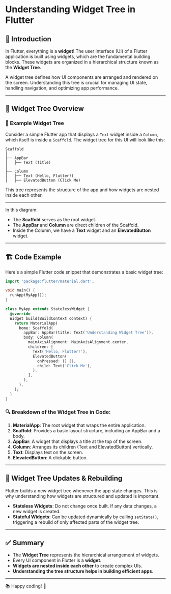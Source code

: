# Understanding Widget Tree in Flutter

## 📌 Introduction
In Flutter, everything is a **widget**! The user interface (UI) of a Flutter application is built using widgets, which are the fundamental building blocks. These widgets are organized in a hierarchical structure known as the **Widget Tree**.

A widget tree defines how UI components are arranged and rendered on the screen. Understanding this tree is crucial for managing UI state, handling navigation, and optimizing app performance.

---

## 🌳 Widget Tree Overview
### 🔹 Example Widget Tree

Consider a simple Flutter app that displays a `Text` widget inside a `Column`, which itself is inside a `Scaffold`. The widget tree for this UI will look like this:

```plaintext
Scaffold
│
├── AppBar
│   ├── Text (Title)
│
├── Column
│   ├── Text (Hello, Flutter!)
│   ├── ElevatedButton (Click Me)
```

This tree represents the structure of the app and how widgets are nested inside each other.

---
In this diagram:
- The **Scaffold** serves as the root widget.
- The **AppBar** and **Column** are direct children of the Scaffold.
- Inside the Column, we have a **Text** widget and an **ElevatedButton** widget.

---

## 🏗️ Code Example
Here's a simple Flutter code snippet that demonstrates a basic widget tree:

```dart
import 'package:flutter/material.dart';

void main() {
  runApp(MyApp());
}

class MyApp extends StatelessWidget {
  @override
  Widget build(BuildContext context) {
    return MaterialApp(
      home: Scaffold(
        appBar: AppBar(title: Text('Understanding Widget Tree')),
        body: Column(
          mainAxisAlignment: MainAxisAlignment.center,
          children: [
            Text('Hello, Flutter!'),
            ElevatedButton(
              onPressed: () {},
              child: Text('Click Me'),
            ),
          ],
        ),
      ),
    );
  }
}
```

### 🔍 Breakdown of the Widget Tree in Code:
1. **MaterialApp**: The root widget that wraps the entire application.
2. **Scaffold**: Provides a basic layout structure, including an AppBar and a body.
3. **AppBar**: A widget that displays a title at the top of the screen.
4. **Column**: Arranges its children (Text and ElevatedButton) vertically.
5. **Text**: Displays text on the screen.
6. **ElevatedButton**: A clickable button.

---

## 🔄 Widget Tree Updates & Rebuilding
Flutter builds a new widget tree whenever the app state changes. This is why understanding how widgets are structured and updated is important.

- **Stateless Widgets**: Do not change once built. If any data changes, a new widget is created.
- **Stateful Widgets**: Can be updated dynamically by calling `setState()`, triggering a rebuild of only affected parts of the widget tree.

---

## ✅ Summary
- The **Widget Tree** represents the hierarchical arrangement of widgets.
- Every UI component in Flutter is a **widget**.
- **Widgets are nested inside each other** to create complex UIs.
- **Understanding the tree structure helps in building efficient apps**.

---

📚 Happy coding! 🚀
